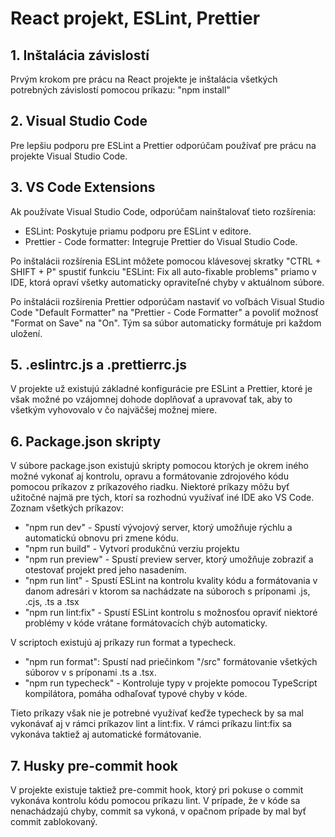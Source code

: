 # React projekt, ESLint, Prettier

## 1. Inštalácia závislostí

Prvým krokom pre prácu na React projekte je inštalácia všetkých potrebných závislostí pomocou príkazu: "npm install"

## 2. Visual Studio Code

Pre lepšiu podporu pre ESLint a Prettier odporúčam používať pre prácu na projekte Visual Studio Code.

## 3. VS Code Extensions

Ak používate Visual Studio Code, odporúčam nainštalovať tieto rozšírenia:

- ESLint: Poskytuje priamu podporu pre ESLint v editore.
- Prettier - Code formatter: Integruje Prettier do Visual Studio Code.

Po inštalácii rozšírenia ESLint môžete pomocou klávesovej skratky "CTRL + SHIFT + P" spustiť funkciu "ESLint: Fix all auto-fixable problems" priamo v IDE, ktorá opraví všetky automaticky opraviteľné chyby v aktuálnom súbore.

Po inštalácii rozšírenia Prettier odporúčam nastaviť vo voľbách Visual Studio Code "Default Formatter" na "Prettier - Code Formatter" a povoliť možnosť "Format on Save" na "On". Tým sa súbor automaticky formátuje pri každom uložení.

## 5. .eslintrc.js a .prettierrc.js

V projekte už existujú základné konfigurácie pre ESLint a Prettier, ktoré je však možné po vzájomnej dohode doplňovať a upravovať tak, aby to všetkým vyhovovalo v čo najväčšej možnej miere.

## 6. Package.json skripty

V súbore package.json existujú skripty pomocou ktorých je okrem iného možné vykonať aj kontrolu, opravu a formátovanie zdrojového kódu pomocou príkazov z príkazového riadku. Niektoré príkazy môžu byť užitočné najmä pre tých, ktorí sa rozhodnú využívať iné IDE ako VS Code. Zoznam všetkých príkazov:

- "npm run dev" - Spustí vývojový server, ktorý umožňuje rýchlu a automatickú obnovu pri zmene kódu.
- "npm run build" - Vytvorí produkčnú verziu projektu
- "npm run preview" - Spustí preview server, ktorý umožňuje zobraziť a otestovať projekt pred jeho nasadením.
- "npm run lint" - Spustí ESLint na kontrolu kvality kódu a formátovania v danom adresári v ktorom sa nachádzate na súboroch s príponami .js, .cjs, .ts a .tsx
- "npm run lint:fix" - Spustí ESLint kontrolu s možnosťou opraviť niektoré problémy v kóde vrátane formátovacích chýb automaticky.

V scriptoch existujú aj príkazy run format a typecheck.

- "npm run format": Spustí nad priečinkom "/src" formátovanie všetkých súborov v s príponami .ts a .tsx.
- "npm run typecheck" - Kontroluje typy v projekte pomocou TypeScript kompilátora, pomáha odhaľovať typové chyby v kóde.

Tieto príkazy však nie je potrebné využívať keďže typecheck by sa mal vykonávať aj v rámci príkazov lint a lint:fix. V rámci príkazu lint:fix sa vykonáva taktiež aj automatické formátovanie.

## 7. Husky pre-commit hook

V projekte existuje taktiež pre-commit hook, ktorý pri pokuse o commit vykonáva kontrolu kódu pomocou príkazu lint. V prípade, že v kóde sa nenachádzajú chyby, commit sa vykoná, v opačnom prípade by mal byť commit zablokovaný.
